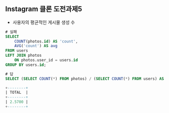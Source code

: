 ## Instagram 클론 도전과제5

- 사용자의 평균적인 게시물 생성 수

```sql
# 실패
SELECT
    COUNT(photos.id) AS 'count',
    AVG('count') AS avg
FROM users
LEFT JOIN photos
    ON photos.user_id = users.id
GROUP BY users.id;

# 답
SELECT (SELECT COUNT(*) FROM photos) / (SELECT COUNT(*) FROM users) AS TOTAL;

+--------+
| TOTAL  |
+--------+
| 2.5700 |
+--------+
```
